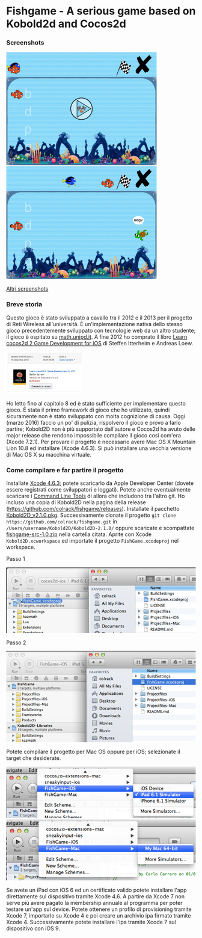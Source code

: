 # Fishgame - A serious game based on Kobold2d and Cocos2d

### Screenshots
<img src="https://github.com/colrack/fishgame/blob/master/docs/img/start.png" width="400">
<img src="https://github.com/colrack/fishgame/blob/master/docs/img/cue_aegv.png" width="400">

[Altri screenshots](https://github.com/colrack/fishgame/blob/master/docs/img/screenshots.md) 

### Breve storia
Questo gioco è stato sviluppato a cavallo tra il 2012 e il 2013 per il progetto di Reti Wireless all'università.
È un'implementazione nativa dello stesso gioco precedentemente sviluppato con tecnologie web da un altro studente; il gioco è ospitato su [math.unipd.it](http://giochiamo.math.unipd.it/index.html).
A fine 2012 ho comprato il libro [Learn cocos2d 2 Game Development for iOS](http://www.apress.com/9781430244165) di  Steffen Itterheim e Andreas Loew.

<img src="https://raw.githubusercontent.com/colrack/fishgame/master/docs/img/learn_cocos2d_2_amazon.png" width="200">

Ho letto fino al capitolo 8 ed è stato sufficiente per implementare questo gioco.
È stata il primo framework di gioco che ho utilizzato, quindi sicuramente non è stato sviluppato con molta cognizione di causa.
Oggi (marzo 2016) faccio un po' di pulizia, rispolvero il gioco e provo a farlo partire; Kobold2D non è più supportato dall'autore e Cocos2d ha avuto delle major release che rendono impossibile compilare il gioco così com'era (Xcode 7.2.1).
Per provare il progetto è necessario avere Mac OS X Mountain Lion 10.8 ed installare (Xcode 4.6.3). Si può installare una vecchia versione di Mac OS X su macchina virtuale.

### Come compilare e far partire il progetto
Installate [Xcode 4.6.3](http://adcdownload.apple.com/Developer_Tools/xcode_4.6.3/xcode4630916281a.dmg); potete scaricarlo da Apple Developer Center (dovete essere registrati come sviluppatori e loggati). Potete anche eventualmente scaricare i [Command Line Tools](http://adcdownload.apple.com/Developer_Tools/command_line_tools_os_x_mountain_lion_for_xcode__april_2013/xcode462_cltools_10_86938259a.dmg) di allora che includono tra l'altro git.
Ho incluso una copia di Kobold2D nella pagina della release (https://github.com/colrack/fishgame/releases). Installate il pacchetto [Kobold2D_v2.1.0.pkg](https://github.com/colrack/fishgame/releases/download/untagged-037fef668ad90cc19ea5/Kobold2D_v2.1.0.pkg). Successivamente clonate il progetto `git clone https://github.com/colrack/fishgame.git` in `/Users/username/Kobold2D/Kobold2D-2.1.0/` oppure scaricate e scompattate [fishgame-src-1.0.zip](https://github.com/colrack/fishgame/releases/download/untagged-037fef668ad90cc19ea5/fishgame-src-1.0.zip) nella cartella citata.
Aprite con Xcode `Kobold2D.xcworkspace` ed importate il progetto `FishGame.xcodeproj` nel workspace.

Passo 1

<img src="https://raw.githubusercontent.com/colrack/fishgame/master/docs/img/import_project_1.png">

Passo 2

<img src="https://raw.githubusercontent.com/colrack/fishgame/master/docs/img/import_project_2.png">

Potete compilare il progetto per Mac OS oppure per iOS; selezionate il target che desiderate.

<img src="https://raw.githubusercontent.com/colrack/fishgame/master/docs/img/xcode_select_target_ios.png">

<img src="https://raw.githubusercontent.com/colrack/fishgame/master/docs/img/xcode_select_target_mac.png">

Se avete un iPad con iOS 6 ed un certificato valido potete installare l'app direttamente sul dispositivo tramite Xcode 4.6.
A partire da Xcode 7 non serve più avere pagato la membership annuale al programma per poter testare un'app sul device. Potete ottenere un profilo di provisioning tramite Xcode 7, importarlo su Xcode 4 e poi creare un archivio ipa firmato tramite Xcode 4. Successivamente potete installare l'ipa tramite Xcode 7 sul dispositivo con iOS 9.

